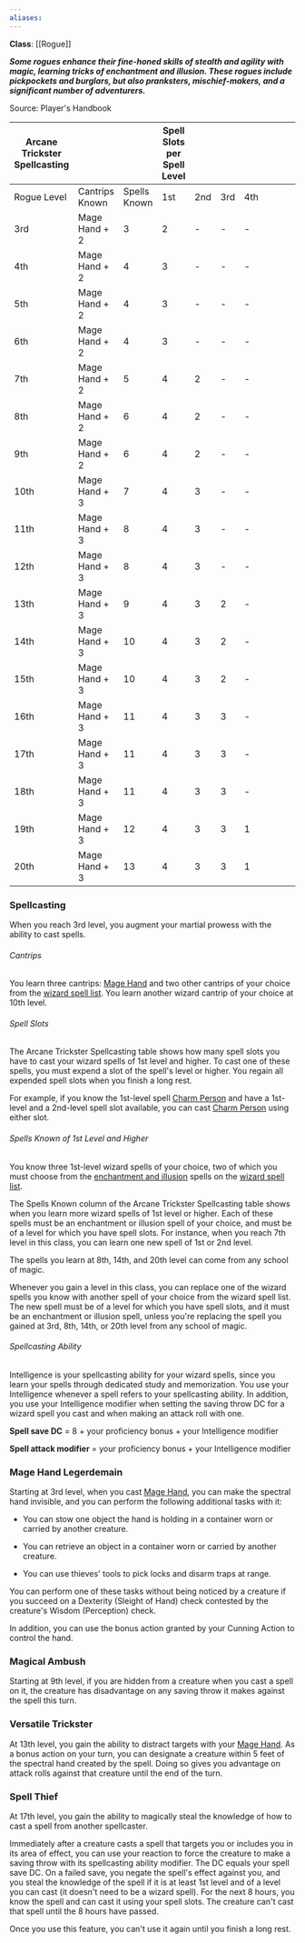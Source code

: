 ```yaml
---
aliases:
---
```

**Class**: [[Rogue]] 

**_Some rogues enhance their fine-honed skills of stealth and agility with magic, learning tricks of enchantment and illusion. These rogues include pickpockets and burglars, but also pranksters, mischief-makers, and a significant number of adventurers._**

Source: Player's Handbook

|Arcane Trickster Spellcasting|   |   |Spell Slots per Spell Level|   |   |   |   |   |   |   |
|---|---|---|---|---|---|---|---|---|---|---|
|Rogue Level|Cantrips Known|Spells Known|1st|2nd|3rd|4th|
|3rd|Mage Hand + 2|3|2|-|-|-|
|4th|Mage Hand + 2|4|3|-|-|-|
|5th|Mage Hand + 2|4|3|-|-|-|
|6th|Mage Hand + 2|4|3|-|-|-|
|7th|Mage Hand + 2|5|4|2|-|-|
|8th|Mage Hand + 2|6|4|2|-|-|
|9th|Mage Hand + 2|6|4|2|-|-|
|10th|Mage Hand + 3|7|4|3|-|-|
|11th|Mage Hand + 3|8|4|3|-|-|
|12th|Mage Hand + 3|8|4|3|-|-|
|13th|Mage Hand + 3|9|4|3|2|-|
|14th|Mage Hand + 3|10|4|3|2|-|
|15th|Mage Hand + 3|10|4|3|2|-|
|16th|Mage Hand + 3|11|4|3|3|-|
|17th|Mage Hand + 3|11|4|3|3|-|
|18th|Mage Hand + 3|11|4|3|3|-|
|19th|Mage Hand + 3|12|4|3|3|1|
|20th|Mage Hand + 3|13|4|3|3|1|

### Spellcasting

When you reach 3rd level, you augment your martial prowess with the ability to cast spells.

###### Cantrips

You learn three cantrips: [Mage Hand](https://dnd5e.wikidot.com/spell:mage-hand) and two other cantrips of your choice from the [wizard spell list](https://dnd5e.wikidot.com/spells:wizard). You learn another wizard cantrip of your choice at 10th level.

###### Spell Slots

The Arcane Trickster Spellcasting table shows how many spell slots you have to cast your wizard spells of 1st level and higher. To cast one of these spells, you must expend a slot of the spell's level or higher. You regain all expended spell slots when you finish a long rest.

For example, if you know the 1st-level spell [Charm Person](https://dnd5e.wikidot.com/spell:charm-person) and have a 1st-level and a 2nd-level spell slot available, you can cast [Charm Person](https://dnd5e.wikidot.com/spell:charm-person) using either slot.

###### Spells Known of 1st Level and Higher

You know three 1st-level wizard spells of your choice, two of which you must choose from the [enchantment and illusion](https://dnd5e.wikidot.com/spells:arcane-trickster) spells on the [wizard spell list](https://dnd5e.wikidot.com/spells:wizard).

The Spells Known column of the Arcane Trickster Spellcasting table shows when you learn more wizard spells of 1st level or higher. Each of these spells must be an enchantment or illusion spell of your choice, and must be of a level for which you have spell slots. For instance, when you reach 7th level in this class, you can learn one new spell of 1st or 2nd level.

The spells you learn at 8th, 14th, and 20th level can come from any school of magic.

Whenever you gain a level in this class, you can replace one of the wizard spells you know with another spell of your choice from the wizard spell list. The new spell must be of a level for which you have spell slots, and it must be an enchantment or illusion spell, unless you're replacing the spell you gained at 3rd, 8th, 14th, or 20th level from any school of magic.

###### Spellcasting Ability

Intelligence is your spellcasting ability for your wizard spells, since you learn your spells through dedicated study and memorization. You use your Intelligence whenever a spell refers to your spellcasting ability. In addition, you use your Intelligence modifier when setting the saving throw DC for a wizard spell you cast and when making an attack roll with one.

**Spell save DC** = 8 + your proficiency bonus + your Intelligence modifier

**Spell attack modifier** = your proficiency bonus + your Intelligence modifier

### Mage Hand Legerdemain

Starting at 3rd level, when you cast [Mage Hand](https://dnd5e.wikidot.com/spell:mage-hand), you can make the spectral hand invisible, and you can perform the following additional tasks with it:

- You can stow one object the hand is holding in a container worn or carried by another creature.

- You can retrieve an object in a container worn or carried by another creature.

- You can use thieves' tools to pick locks and disarm traps at range.

You can perform one of these tasks without being noticed by a creature if you succeed on a Dexterity (Sleight of Hand) check contested by the creature's Wisdom (Perception) check.

In addition, you can use the bonus action granted by your Cunning Action to control the hand.

### Magical Ambush

Starting at 9th level, if you are hidden from a creature when you cast a spell on it, the creature has disadvantage on any saving throw it makes against the spell this turn.

### Versatile Trickster

At 13th level, you gain the ability to distract targets with your [Mage Hand](https://dnd5e.wikidot.com/spell:mage-hand). As a bonus action on your turn, you can designate a creature within 5 feet of the spectral hand created by the spell. Doing so gives you advantage on attack rolls against that creature until the end of the turn.

### Spell Thief

At 17th level, you gain the ability to magically steal the knowledge of how to cast a spell from another spellcaster.

Immediately after a creature casts a spell that targets you or includes you in its area of effect, you can use your reaction to force the creature to make a saving throw with its spellcasting ability modifier. The DC equals your spell save DC. On a failed save, you negate the spell's effect against you, and you steal the knowledge of the spell if it is at least 1st level and of a level you can cast (it doesn't need to be a wizard spell). For the next 8 hours, you know the spell and can cast it using your spell slots. The creature can't cast that spell until the 8 hours have passed.

Once you use this feature, you can't use it again until you finish a long rest.